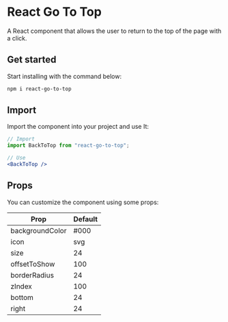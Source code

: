 # React Go To Top
A React component that allows the user to return to the top of the page with a click.

## Get started
Start installing with the command below:

```bash
npm i react-go-to-top
```
## Import
Import the component into your project and use It:

```jsx
// Import
import BackToTop from "react-go-to-top";

// Use
<BackToTop />
```

## Props
You can customize the component using some props:

| Prop             | Default |
|------------------|---------|
| backgroundColor  | #000    | 
| icon             | svg     | 
| size             | 24      | 
| offsetToShow     | 100     | 
| borderRadius     | 24      | 
| zIndex           | 100     | 
| bottom           | 24      | 
| right            | 24      | 
